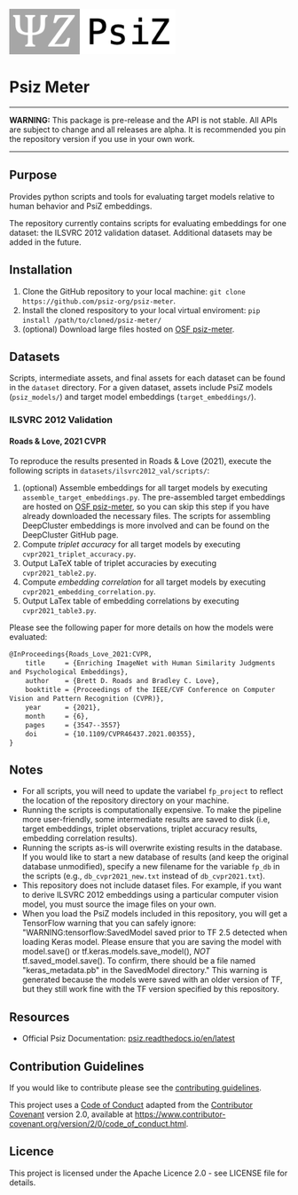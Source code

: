 ![PsiZ logo](docs/img/full_logo_300.png)

# Psiz Meter

---
**WARNING:** This package is pre-release and the API is not stable. All APIs are subject to change and all releases are alpha. It is recommended you pin the repository version if you use in your own work. 

---

## Purpose
Provides python scripts and tools for evaluating target models relative to human behavior and PsiZ embeddings.

The repository currently contains scripts for evaluating embeddings for one dataset: the ILSVRC 2012 validation dataset. Additional datasets may be added in the future.

## Installation
1. Clone the GitHub repository to your local machine: `git clone https://github.com/psiz-org/psiz-meter`.
2. Install the cloned respository to your local virtual enviroment: `pip install /path/to/cloned/psiz-meter/`
3. (optional) Download large files hosted on [OSF psiz-meter](https://osf.io/dpt2f/).

## Datasets
Scripts, intermediate assets, and final assets for each dataset can be found in the `dataset` directory. For a given dataset, assets include PsiZ models (`psiz_models/`) and target model embeddings (`target_embeddings/`). 

### ILSVRC 2012 Validation

#### Roads & Love, 2021 CVPR

To reproduce the results presented in Roads & Love (2021), execute the following scripts in `datasets/ilsvrc2012_val/scripts/`:
1. (optional) Assemble embeddings for all target models by executing `assemble_target_embeddings.py`. The pre-assembled target embeddings are hosted on [OSF psiz-meter](https://osf.io/dpt2f/), so you can skip this step if you have already downloaded the necessary files. The scripts for assembling DeepCluster embeddings is more involved and can be found on the DeepCluster GitHub page.
2. Compute *triplet accuracy* for all target models by executing `cvpr2021_triplet_accuracy.py`.
3. Output LaTeX table of triplet accuracies by executing `cvpr2021_table2.py`.
3. Compute *embedding correlation* for all target models by executing `cvpr2021_embedding_correlation.py`.
4. Output LaTex table of embedding correlations by executing `cvpr2021_table3.py`.

Please see the following paper for more details on how the models were evaluated:
```
@InProceedings{Roads_Love_2021:CVPR,
    title     = {Enriching ImageNet with Human Similarity Judgments and Psychological Embeddings},
    author    = {Brett D. Roads and Bradley C. Love},
    booktitle = {Proceedings of the IEEE/CVF Conference on Computer Vision and Pattern Recognition (CVPR)},
    year      = {2021},
    month     = {6},
    pages     = {3547--3557}
    doi       = {10.1109/CVPR46437.2021.00355},
}
```

## Notes
* For all scripts, you will need to update the variabel `fp_project` to reflect the location of the repository directory on your machine.
* Running the scripts is computationally expensive. To make the pipeline more user-friendly, some intermediate results are saved to disk (i.e, target embeddings, triplet observations, triplet accuracy results, embedding correlation results).
* Running the scripts as-is will overwrite existing results in the database. If you would like to start a new database of results (and keep the original database unmodified), specify a new filename for the variable `fp_db` in the scripts (e.g., `db_cvpr2021_new.txt` instead of `db_cvpr2021.txt`).
* This repository does not include dataset files. For example, if you want to derive ILSVRC 2012 embeddings using a particular computer vision model, you must source the image files on your own.
* When you load the PsiZ models included in this repository, you will get a TensorFlow warning that you can safely ignore: "WARNING:tensorflow:SavedModel saved prior to TF 2.5 detected when loading Keras model. Please ensure that you are saving the model with model.save() or tf.keras.models.save_model(), *NOT* tf.saved_model.save(). To confirm, there should be a file named "keras_metadata.pb" in the SavedModel directory." This warning is generated because the models were saved with an older version of TF, but they still work fine with the TF version specified by this repository.

## Resources
* Official Psiz Documentation: [psiz.readthedocs.io/en/latest](https://psiz.readthedocs.io/en/latest/)

## Contribution Guidelines
If you would like to contribute please see the [contributing guidelines](CONTRIBUTING.md).

This project uses a [Code of Conduct](CODE.md) adapted from the [Contributor Covenant](https://www.contributor-covenant.org/)
version 2.0, available at <https://www.contributor-covenant.org/version/2/0/code_of_conduct.html>.

## Licence
This project is licensed under the Apache Licence 2.0 - see LICENSE file for details.
